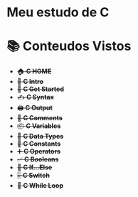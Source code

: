 # Meu estudo de C
# 📚 Conteudos Vistos

- ~~🏠 **C HOME**~~  
- ~~📖 **C Intro**~~  
- ~~🚀 **C Get Started**~~  
- ~~✍️ **C Syntax**~~  
- ~~🖨️ **C Output**~~  
- ~~💬 **C Comments**~~  
- ~~📦 **C Variables**~~  
- ~~🔢 **C Data Types**~~  
- ~~📏 **C Constants**~~  
- ~~➕ **C Operators**~~  
- ~~✅ **C Booleans**~~  
- ~~🔀 **C If...Else**~~  
- ~~🎚️ **C Switch**~~  
- ~~🔄 **C While Loop**~~
